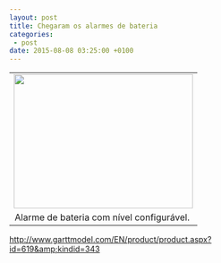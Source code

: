 ```yaml
---
layout: post
title: Chegaram os alarmes de bateria
categories:
 - post
date: 2015-08-08 03:25:00 +0100
---
```


<table align="center" cellpadding="0" cellspacing="0" class="tr-caption-container" style="margin-left: auto; margin-right: auto; text-align: center;"><tbody>
<tr><td style="text-align: center;"><a href="http://4.bp.blogspot.com/-O5XL0jvmpiU/VcVoD_lvDXI/AAAAAAABLUU/dcvyQ3jwGeY/s1600/IMG_20150807_225109.jpg" imageanchor="1" style="margin-left: auto; margin-right: auto;"><img border="0" height="240" src="https://4.bp.blogspot.com/-O5XL0jvmpiU/VcVoD_lvDXI/AAAAAAABLUU/dcvyQ3jwGeY/s320/IMG_20150807_225109.jpg" width="320"/></a></td></tr>
<tr><td class="tr-caption" style="text-align: center;">Alarme de bateria com nível configurável.&nbsp;</td></tr>
</tbody></table>

  

<http://www.garttmodel.com/EN/product/product.aspx?id=619&amp;kindid=343>  

  